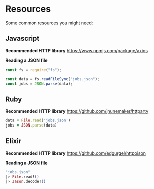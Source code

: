 # Resources

Some common resources you might need:

## Javascript

**Recommended HTTP library**
https://www.npmjs.com/package/axios

**Reading a JSON file**

```js
const fs = require("fs");

const data = fs.readFileSync("jobs.json");
const jobs = JSON.parse(data);
```

## Ruby

**Recommended HTTP library**
https://github.com/jnunemaker/httparty

```ruby
data = File.read('jobs.json')
jobs = JSON.parse(data)
```

## Elixir

**Recommended HTTP library**
https://github.com/edgurgel/httpoison

**Reading a JSON file**

```elixir
"jobs.json"
|> File.read!()
|> Jason.decode!()
```
